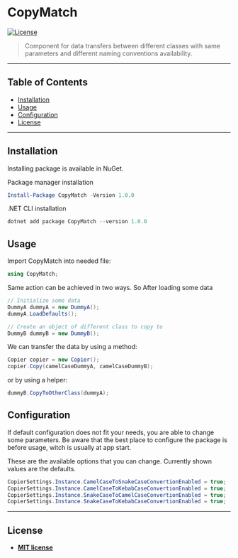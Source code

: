 # CopyMatch

[![License](http://img.shields.io/:license-mit-blue.svg?style=flat-square)](http://badges.mit-license.org)

> Component for data transfers between different classes with same parameters and different naming conventions availability.

---

## Table of Contents

- [Installation](#installation)
- [Usage](#usage)
- [Configuration](#configuration)
- [License](#license)

---

## Installation

Installing package is available in NuGet.

Package manager installation

```powershell
Install-Package CopyMatch -Version 1.0.0
```

.NET CLI installation

```powershell
dotnet add package CopyMatch --version 1.0.0
```

## Usage

Import CopyMatch into needed file:
```c#
using CopyMatch;
```
Same action can be achieved in two ways. So After loading some data

```c#
// Initialize some data
DummyA dummyA = new DummyA();
dummyA.LoadDefaults();

// Create an object of different class to copy to
DummyB dummyB = new DummyB();
```

We can transfer the data by using a method:

```c#
Copier copier = new Copier();
copier.Copy(camelCaseDummyA, camelCaseDummyB);
```

or by using a helper:

```c#
dummyB.CopyToOtherClass(dummyA);
```

## Configuration

If default configuration does not fit your needs, you are able to change some parameters. Be aware that the best place to configure the package is before usage, witch is usually at app start.

These are the available options that you can change. Currently shown values are the defaults.

```c#
CopierSettings.Instance.CamelCaseToSnakeCaseConvertionEnabled = true;
CopierSettings.Instance.CamelCaseToKebabCaseConvertionEnabled = true;
CopierSettings.Instance.SnakeCaseToCamelCaseConvertionEnabled = true;
CopierSettings.Instance.SnakeCaseToKebabCaseConvertionEnabled = true;
```

---

## License

- **[MIT license](https://opensource.org/licenses/mit-license)**
